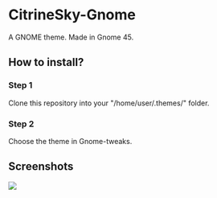 # CitrineSky-Gnome

A GNOME theme.
Made in Gnome 45.

## How to install?

### Step 1
Clone this repository into your "/home/user/.themes/" folder.

### Step 2
Choose the theme in Gnome-tweaks.

## Screenshots

<img src= "screenshots/img1"/>